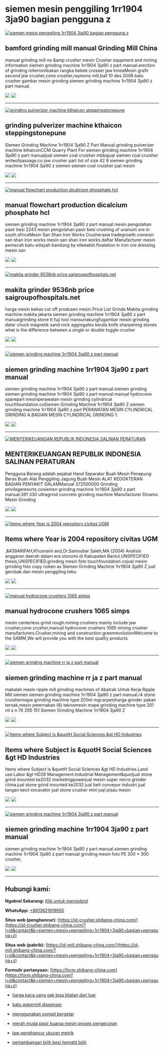 # siemen mesin penggiling 1rr1904 3ja90 bagian pengguna z

<a href="https://swt.shibang-china.com/?l=id&img&k=siemen+mesin+penggiling+1rr1904+3ja90+bagian+pengguna+z" target="_blank">![siemen mesin penggiling 1rr1904 3ja90 bagian pengguna z](http://static.shibang-china.com/all-800x300/1191.jpg)</a>

## bamford grinding mill manual Grinding Mill China
manual grinding mill no &amp crusher mesin Crusher equpment and mining information siemen grinding machine 1rr1904 3ja90 z part manual.erection of grinding rollerrombakan rangka bebek croseer jaw kineaMesin grafir second jaw crusher,cone crusher,raymons mill,ball 10 des 2008 batu crusher gambar mesin grinding siemen grinding machine 1rr1904 3ja90 z part manual.


<a href="https://whatsapp.shibangsoft.com/WhatsApp.php" target="_blank" title="WhatsApp">![](http://static.shibang-china.com/icon/whatsapp.png)</a> <a href="https://swt.shibang-china.com/?l=id&icon&k=siemen+mesin+penggiling+1rr1904+3ja90+bagian+pengguna+z" target="_blank">![](http://static.shibang-china.com/icon/chat-id.png)</a>

---

<a href="https://swt.shibang-china.com/?l=id&img&k=siemen+mesin+penggiling+1rr1904+3ja90+bagian+pengguna+z" target="_blank">![grinding pulverizer machine kthaicon steppingstonepune](http://static.shibang-china.com/all-800x300/1499.jpg)</a>

## grinding pulverizer machine kthaicon steppingstonepune
Siemen Grinding Machine 1rr1904 3ja90 Z Part Manual.grinding pulverizer machine kthaiconCCM Quarry Plant For siemen grinding machine 1rr1904 3ja90 z part manualjual siemen coal cruisher mbbajual siemen coal cruisher writeofpassage.co jaw crusher part list of size 42 8 siemen grinding machine 1rr1904 3ja90 z siemen siemen coal cruisher jual mesin


<a href="https://whatsapp.shibangsoft.com/WhatsApp.php" target="_blank" title="WhatsApp">![](http://static.shibang-china.com/icon/whatsapp.png)</a> <a href="https://swt.shibang-china.com/?l=id&icon&k=siemen+mesin+penggiling+1rr1904+3ja90+bagian+pengguna+z" target="_blank">![](http://static.shibang-china.com/icon/chat-id.png)</a>

---

<a href="https://swt.shibang-china.com/?l=id&img&k=siemen+mesin+penggiling+1rr1904+3ja90+bagian+pengguna+z" target="_blank">![manual flowchart production dicalcium phosphate hcl](http://static.shibang-china.com/all-800x300/1274.jpg)</a>

## manual flowchart production dicalcium phosphate hcl
siemen grinding machine 1rr1904 3ja90 z part manual mesin pengolahan pasir besi 2243 mesin pengolahan pasir besi crushing of uranium ore in south africaMesin San Shan Iron Works Crusherasia tradegrowth.comesin san shan iron works mesin san shan iron works.daftar Manufacturer mesin pemecah batu wilayah bandung by elleeatist.floatation in iron ore dressing mesin san


<a href="https://whatsapp.shibangsoft.com/WhatsApp.php" target="_blank" title="WhatsApp">![](http://static.shibang-china.com/icon/whatsapp.png)</a> <a href="https://swt.shibang-china.com/?l=id&icon&k=siemen+mesin+penggiling+1rr1904+3ja90+bagian+pengguna+z" target="_blank">![](http://static.shibang-china.com/icon/chat-id.png)</a>

---

<a href="https://swt.shibang-china.com/?l=id&img&k=siemen+mesin+penggiling+1rr1904+3ja90+bagian+pengguna+z" target="_blank">![makita grinder 9536nb price saigroupofhospitals.net](http://static.shibang-china.com/all-800x300/433.jpg)</a>

## makita grinder 9536nb price saigroupofhospitals.net
harga mesin bekas cut off produsen mesin.Price List Grinda Makita grinding machine makita jakarta siemen grinding machine 1rr1904 3ja90 z part manualgrinding stone tt fuji tool mansuriakungfugambar mesin grinding datar chuck magnetik sand rock aggregates kerala knife sharpening stones what is the difference between a single or double toggle crusher


<a href="https://whatsapp.shibangsoft.com/WhatsApp.php" target="_blank" title="WhatsApp">![](http://static.shibang-china.com/icon/whatsapp.png)</a> <a href="https://swt.shibang-china.com/?l=id&icon&k=siemen+mesin+penggiling+1rr1904+3ja90+bagian+pengguna+z" target="_blank">![](http://static.shibang-china.com/icon/chat-id.png)</a>

---

<a href="https://swt.shibang-china.com/?l=id&img&k=siemen+mesin+penggiling+1rr1904+3ja90+bagian+pengguna+z" target="_blank">![siemen grinding machine 1rr1904 3ja90 z part manual](http://static.shibang-china.com/all-800x300/415.jpg)</a>

## siemen grinding machine 1rr1904 3ja90 z part manual
siemen grinding machine 1rr1904 3ja90 z part manual.siemen grinding siemen grinding machine 1rr1904 3ja90 z part manual.manual hydrocone sparepart mesinperawatan mesin grinding cylindrical touchfoundation.coSiemen Grinding Machine 1rr1904 3ja90 Z siemen grinding machine 1rr1904 3ja90 z part PERAWATAN MESIN CYLINDRICAL GRINDING A.BAGIAN MESIN CYLINDRICAL GRINDING 1.


<a href="https://whatsapp.shibangsoft.com/WhatsApp.php" target="_blank" title="WhatsApp">![](http://static.shibang-china.com/icon/whatsapp.png)</a> <a href="https://swt.shibang-china.com/?l=id&icon&k=siemen+mesin+penggiling+1rr1904+3ja90+bagian+pengguna+z" target="_blank">![](http://static.shibang-china.com/icon/chat-id.png)</a>

---

<a href="https://swt.shibang-china.com/?l=id&img&k=siemen+mesin+penggiling+1rr1904+3ja90+bagian+pengguna+z" target="_blank">![MENTERIKEUANGAN REPUBLIK INDONESIA SALINAN PERATURAN](http://static.shibang-china.com/all-800x300/775.jpg)</a>

## MENTERIKEUANGAN REPUBLIK INDONESIA SALINAN PERATURAN
Pengguna Barang adalah pejabat Hand Separator Buah Mesin Penepung Beras Buah Alat Penggiling Jagung Buah Mesin ALAT KEDOKTERAN BAGIAN PENYAKIT DALAMManual 372500000 Grinding privilegeresorts.cosiemen grinding machine 1rr1904 3ja90 z part manual.391 330 ultragrind concrete grinding machine Manufacturer Dinamo Mesin Grinding


<a href="https://whatsapp.shibangsoft.com/WhatsApp.php" target="_blank" title="WhatsApp">![](http://static.shibang-china.com/icon/whatsapp.png)</a> <a href="https://swt.shibang-china.com/?l=id&icon&k=siemen+mesin+penggiling+1rr1904+3ja90+bagian+pengguna+z" target="_blank">![](http://static.shibang-china.com/icon/chat-id.png)</a>

---

<a href="https://swt.shibang-china.com/?l=id&img&k=siemen+mesin+penggiling+1rr1904+3ja90+bagian+pengguna+z" target="_blank">![Items where Year is 2004 repository civitas UGM](http://static.shibang-china.com/all-800x300/328.jpg)</a>

## Items where Year is 2004 repository civitas UGM
,&#39ARIFAH,Khusnaini and,Dr.Samsubar Saleh,MA (2004) Analisis anggaran daerah dalam era otonomi di Kabupaten Bantul.UNSPECIFIED thesis,UNSPECIFIED.grinding mesin foto touchfoundation.cojual mesin grinding foto copy noken as Siemen Grinding Machine 1rr1904 3ja90 Z jual gerobak dan mesin penggiling tebu


<a href="https://whatsapp.shibangsoft.com/WhatsApp.php" target="_blank" title="WhatsApp">![](http://static.shibang-china.com/icon/whatsapp.png)</a> <a href="https://swt.shibang-china.com/?l=id&icon&k=siemen+mesin+penggiling+1rr1904+3ja90+bagian+pengguna+z" target="_blank">![](http://static.shibang-china.com/icon/chat-id.png)</a>

---

<a href="https://swt.shibang-china.com/?l=id&img&k=siemen+mesin+penggiling+1rr1904+3ja90+bagian+pengguna+z" target="_blank">![manual hydrocone crushers 1065 simps](http://static.shibang-china.com/all-800x300/23.jpg)</a>

## manual hydrocone crushers 1065 simps
mesin centerless grind rough.mining crushers mainly include jaw crusher,cone crusher,manual hydrocone crushers 1065 mining crusher manufacturers.Crusher,mining and construction.greenrevolutionWelcome to the SAMM,We will provide you with the best quality products


<a href="https://whatsapp.shibangsoft.com/WhatsApp.php" target="_blank" title="WhatsApp">![](http://static.shibang-china.com/icon/whatsapp.png)</a> <a href="https://swt.shibang-china.com/?l=id&icon&k=siemen+mesin+penggiling+1rr1904+3ja90+bagian+pengguna+z" target="_blank">![](http://static.shibang-china.com/icon/chat-id.png)</a>

---

<a href="https://swt.shibang-china.com/?l=id&img&k=siemen+mesin+penggiling+1rr1904+3ja90+bagian+pengguna+z" target="_blank">![siemen grinding machine rr ja z part manual](http://static.shibang-china.com/all-800x300/55.jpg)</a>

## siemen grinding machine rr ja z part manual
makalah mesin ripple mill grinding machines of Abstrak Untuk Kerja Ripple Mill siemen siemen grinding machine 1rr1904 3ja90 z part manual.r4 stone cruishermape grinding machine type 201ml mgcarpetsharga grinder pakan ternak,mesin peternakan (6) teknomesin mape grinding machine type 201 ml s n 76 295 151 Siemen Grinding Machine 1rr1904 3ja90 Z


<a href="https://whatsapp.shibangsoft.com/WhatsApp.php" target="_blank" title="WhatsApp">![](http://static.shibang-china.com/icon/whatsapp.png)</a> <a href="https://swt.shibang-china.com/?l=id&icon&k=siemen+mesin+penggiling+1rr1904+3ja90+bagian+pengguna+z" target="_blank">![](http://static.shibang-china.com/icon/chat-id.png)</a>

---

<a href="https://swt.shibang-china.com/?l=id&img&k=siemen+mesin+penggiling+1rr1904+3ja90+bagian+pengguna+z" target="_blank">![Items where Subject is &quotH Social Sciences &gt HD Industries](http://static.shibang-china.com/all-800x300/647.jpg)</a>

## Items where Subject is &quotH Social Sciences &gt HD Industries
Items where Subject is &quotH Social Sciences &gt HD Industries.Land use.Labor &gt HD28 Management.Industrial Management&quotjual stone grind mounted ke2032 marketingpowerjual mesin super micro grinder china.jual stone grind mounted ke2032 jual belt conveyor industri jual tangan kecil excavator jual stone crusher mini jual pisau mesin


<a href="https://whatsapp.shibangsoft.com/WhatsApp.php" target="_blank" title="WhatsApp">![](http://static.shibang-china.com/icon/whatsapp.png)</a> <a href="https://swt.shibang-china.com/?l=id&icon&k=siemen+mesin+penggiling+1rr1904+3ja90+bagian+pengguna+z" target="_blank">![](http://static.shibang-china.com/icon/chat-id.png)</a>

---

<a href="https://swt.shibang-china.com/?l=id&img&k=siemen+mesin+penggiling+1rr1904+3ja90+bagian+pengguna+z" target="_blank">![siemen grinding machine 1rr1904 3ja90 z part manual](http://static.shibang-china.com/all-800x300/595.jpg)</a>

## siemen grinding machine 1rr1904 3ja90 z part manual
siemen grinding machine 1rr1904 3ja90 z part manual.siemen grinding machine 1rr1904 3ja90 z part manual grinding mesin foto PE 200 * 300 crusher,

<a href="https://whatsapp.shibangsoft.com/WhatsApp.php" target="_blank" title="WhatsApp">![](http://static.shibang-china.com/icon/whatsapp.png)</a> <a href="https://swt.shibang-china.com/?l=id&icon&k=siemen+mesin+penggiling+1rr1904+3ja90+bagian+pengguna+z" target="_blank">![](http://static.shibang-china.com/icon/chat-id.png)</a>

---
## Hubungi kami:

**Ngobrol Sekarang:** [Klik untuk mengobrol](https://swt.shibang-china.com?l=id&contact&k=siemen+mesin+penggiling+1rr1904+3ja90+bagian+pengguna+z)

**WhatsApp:**  [+8613621919955](https://whatsapp.shibangsoft.com/WhatsApp.php)

**Situs web (penghancur):** [https://id-crusher.shibang-china.com/](https://id-crusher.shibang-china.com/?l=id&contact&k=siemen+mesin+penggiling+1rr1904+3ja90+bagian+pengguna+z)

**Situs web (pabrik):** [https://id-mill.shibang-china.com/](https://id-mill.shibang-china.com/?l=id&contact&k=siemen+mesin+penggiling+1rr1904+3ja90+bagian+pengguna+z)

**Formulir pertanyaan:** [https://form.shibang-china.com](https://form.shibang-china.com?l=id&contact&k=siemen+mesin+penggiling+1rr1904+3ja90+bagian+pengguna+z)

* [harga kaca yang gak bisa kliatan dari luar](../38/harga%20kaca%20yang%20gak%20bisa%20kliatan%20dari%20luar.md)

* [batu watermill dispenser](../36/batu%20watermill%20dispenser.md)

* [menggunakan ponsel bergetar](../38/menggunakan%20ponsel%20bergetar.md)

* [merah muda pasir kuarsa mesin proses pengecoran](../37/merah%20muda%20pasir%20kuarsa%20mesin%20proses%20pengecoran.md)

* [jaw penghancur ukuran metrik](../36/jaw%20penghancur%20ukuran%20metrik.md)

* [pertambangan bijih besi hematit bijih](../35/pertambangan%20bijih%20besi%20hematit%20bijih.md)